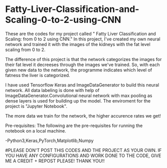 # Fatty-Liver-Classification-and-Scaling-0-to-2-using-CNN
These are the codes for my project called " Fatty Liver Classification and Scaling: from 0 to 2 using CNN." In this project, I've created my own neural network and trained it with the images of the kidneys with the fat level scaling from 0 to 2. 

The difference of this project is that the network categorizes the images for their fat level it decreeses through the images we've trained. So, with each given new data to the network, the programme indicates which level of fatness the liver is categorized. 

I have used Tensorflow Keras and ImageDataGenerator to build this neural network. All data labeling is done with help of ImageDataGenerator.Convolutional neural network with max pooling as dense layers is used for building up the model. The enviroment for the project is "Jupyter Notebook".

The more data we train for the network, the higher accurence rates we get!

Pre-requisites:
The following are the pre-requisites for running the notebook on a local machine.

-Python3,Keras,PyTorch,Matplotlib,Numpy

#PLEASE DON'T POST THIS CODES AND THE PROJECT AS YOUR OWN. IF YOU HAVE ANY CONFIGURATIONS AND WORK DONE TO THE CODE, GIVE ME A CREDIT + REPOST PLEASE! THANK YOU!!


